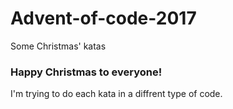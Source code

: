 # Advent-of-code-2017
Some Christmas' katas

### Happy Christmas to everyone!

I'm trying to do each kata in a diffrent type of code.
